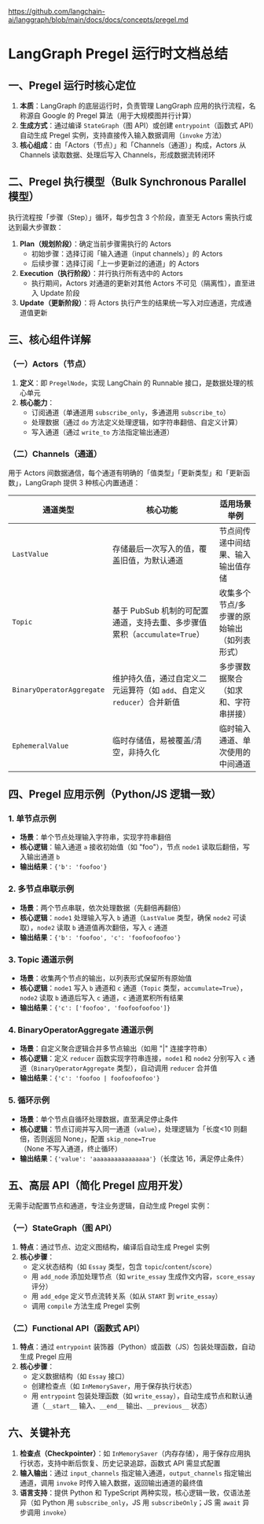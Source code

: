 https://github.com/langchain-ai/langgraph/blob/main/docs/docs/concepts/pregel.md

# LangGraph Pregel 运行时文档总结
## 一、Pregel 运行时核心定位
1. **本质**：LangGraph 的底层运行时，负责管理 LangGraph 应用的执行流程，名称源自 Google 的 Pregel 算法（用于大规模图并行计算）
2. **生成方式**：通过编译 `StateGraph`（图 API）或创建 `entrypoint`（函数式 API）自动生成 Pregel 实例，支持直接传入输入数据调用（`invoke` 方法）
3. **核心组成**：由「Actors（节点）」和「Channels（通道）」构成，Actors 从 Channels 读取数据、处理后写入 Channels，形成数据流转闭环


## 二、Pregel 执行模型（Bulk Synchronous Parallel 模型）
执行流程按「步骤（Step）」循环，每步包含 3 个阶段，直至无 Actors 需执行或达到最大步骤数：
1. **Plan（规划阶段）**：确定当前步骤需执行的 Actors  
   - 初始步骤：选择订阅「输入通道（input channels）」的 Actors  
   - 后续步骤：选择订阅「上一步更新过的通道」的 Actors
2. **Execution（执行阶段）**：并行执行所有选中的 Actors  
   - 执行期间，Actors 对通道的更新对其他 Actors 不可见（隔离性），直至进入 Update 阶段
3. **Update（更新阶段）**：将 Actors 执行产生的结果统一写入对应通道，完成通道值更新


## 三、核心组件详解
### （一）Actors（节点）
1. **定义**：即 `PregelNode`，实现 LangChain 的 Runnable 接口，是数据处理的核心单元
2. **核心能力**：
   - 订阅通道（单通道用 `subscribe_only`，多通道用 `subscribe_to`）
   - 处理数据（通过 `do` 方法定义处理逻辑，如字符串翻倍、自定义计算）
   - 写入通道（通过 `write_to` 方法指定输出通道）


### （二）Channels（通道）
用于 Actors 间数据通信，每个通道有明确的「值类型」「更新类型」和「更新函数」，LangGraph 提供 3 种核心内置通道：

| 通道类型               | 核心功能                                                                 | 适用场景举例                          |
|------------------------|--------------------------------------------------------------------------|---------------------------------------|
| `LastValue`            | 存储最后一次写入的值，覆盖旧值，为默认通道                               | 节点间传递中间结果、输入输出值存储    |
| `Topic`                | 基于 PubSub 机制的可配置通道，支持去重、多步骤值累积（`accumulate=True`） | 收集多个节点/多步骤的原始输出（如列表形式） |
| `BinaryOperatorAggregate` | 维护持久值，通过自定义二元运算符（如 `add`、自定义 `reducer`）合并新值    | 多步骤数据聚合（如求和、字符串拼接）  |
| `EphemeralValue`       | 临时存储值，易被覆盖/清空，非持久化                                     | 临时输入通道、单次使用的中间通道      |


## 四、Pregel 应用示例（Python/JS 逻辑一致）
### 1. 单节点示例
- **场景**：单个节点处理输入字符串，实现字符串翻倍
- **核心逻辑**：输入通道 `a` 接收初始值（如 "foo"），节点 `node1` 读取后翻倍，写入输出通道 `b`
- **输出结果**：`{'b': 'foofoo'}`

### 2. 多节点串联示例
- **场景**：两个节点串联，依次处理数据（先翻倍再翻倍）
- **核心逻辑**：`node1` 处理输入写入 `b` 通道（`LastValue` 类型，确保 `node2` 可读取），`node2` 读取 `b` 通道值再次翻倍，写入 `c` 通道
- **输出结果**：`{'b': 'foofoo', 'c': 'foofoofoofoo'}`

### 3. Topic 通道示例
- **场景**：收集两个节点的输出，以列表形式保留所有原始值
- **核心逻辑**：`node1` 写入 `b` 通道和 `c` 通道（`Topic` 类型，`accumulate=True`），`node2` 读取 `b` 通道后写入 `c` 通道，`c` 通道累积所有结果
- **输出结果**：`{'c': ['foofoo', 'foofoofoofoo']}`

### 4. BinaryOperatorAggregate 通道示例
- **场景**：自定义聚合逻辑合并多节点输出（如用 "|" 连接字符串）
- **核心逻辑**：定义 `reducer` 函数实现字符串连接，`node1` 和 `node2` 分别写入 `c` 通道（`BinaryOperatorAggregate` 类型），自动调用 `reducer` 合并值
- **输出结果**：`{'c': 'foofoo | foofoofoofoo'}`

### 5. 循环示例
- **场景**：单个节点自循环处理数据，直至满足停止条件
- **核心逻辑**：节点订阅并写入同一通道（`value`），处理逻辑为「长度<10 则翻倍，否则返回 None」，配置 `skip_none=True`（None 不写入通道，终止循环）
- **输出结果**：`{'value': 'aaaaaaaaaaaaaaaa'}`（长度达 16，满足停止条件）


## 五、高层 API（简化 Pregel 应用开发）
无需手动配置节点和通道，专注业务逻辑，自动生成 Pregel 实例：

### （一）StateGraph（图 API）
1. **特点**：通过节点、边定义图结构，编译后自动生成 Pregel 实例
2. **核心步骤**：
   - 定义状态结构（如 `Essay` 类型，包含 `topic`/`content`/`score`）
   - 用 `add_node` 添加处理节点（如 `write_essay` 生成作文内容，`score_essay` 评分）
   - 用 `add_edge` 定义节点流转关系（如从 `START` 到 `write_essay`）
   - 调用 `compile` 方法生成 Pregel 实例

### （二）Functional API（函数式 API）
1. **特点**：通过 `entrypoint` 装饰器（Python）或函数（JS）包装处理函数，自动生成 Pregel 应用
2. **核心步骤**：
   - 定义数据结构（如 `Essay` 接口）
   - 创建检查点（如 `InMemorySaver`，用于保存执行状态）
   - 用 `entrypoint` 包装处理函数（如 `write_essay`），自动生成节点和默认通道（`__start__` 输入、`__end__` 输出、`__previous__` 状态）


## 六、关键补充
1. **检查点（Checkpointer）**：如 `InMemorySaver`（内存存储），用于保存应用执行状态，支持中断后恢复、历史记录追踪，函数式 API 需显式配置
2. **输入输出**：通过 `input_channels` 指定输入通道，`output_channels` 指定输出通道，调用 `invoke` 时传入输入数据，返回输出通道的最终值
3. **语言支持**：提供 Python 和 TypeScript 两种实现，核心逻辑一致，仅语法差异（如 Python 用 `subscribe_only`，JS 用 `subscribeOnly`；JS 需 `await` 异步调用 `invoke`）

